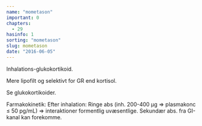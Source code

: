 ```yaml
---
name: "mometason"
important: 0
chapters:  
  - 29
hasinfo: 1
sorting: "mometason"
slug: mometason
date: "2016-06-05"
---
```


Inhalations-glukokortikoid.

Mere lipofilt og selektivt for GR end kortisol.

Se glukokortikoider.

Farmakokinetik: Efter inhalation: Ringe abs (inh. 200-400 µg => plasmakonc ≤ 50 pg/mL) => interaktioner formentlig uvæsentlige. Sekundær abs. fra GI-kanal kan forekomme.
